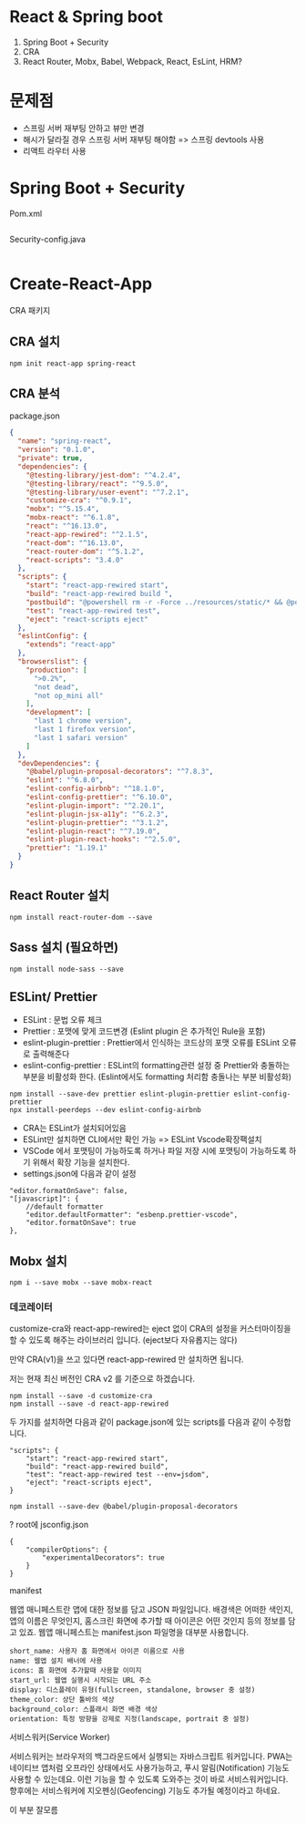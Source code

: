 # React & Spring boot 

1. Spring Boot + Security
2. CRA
3. React Router, Mobx, Babel, Webpack, React, EsLint, HRM?

# 문제점
- 스프링 서버 재부팅 안하고 뷰만 변경
- 해시가 달라질 경우 스프링 서버 재부팅 해야함  => 스프링 devtools 사용
- 리액트 라우터 사용

# Spring Boot + Security

Pom.xml

```xml

```

Security-config.java

```java

```

# Create-React-App
CRA 패키지 

## CRA 설치
```
npm init react-app spring-react
```

## CRA 분석
package.json
```json
{
  "name": "spring-react",
  "version": "0.1.0",
  "private": true,
  "dependencies": {
    "@testing-library/jest-dom": "^4.2.4",
    "@testing-library/react": "^9.5.0",
    "@testing-library/user-event": "^7.2.1",
    "customize-cra": "^0.9.1",
    "mobx": "^5.15.4",
    "mobx-react": "^6.1.8",
    "react": "^16.13.0",
    "react-app-rewired": "^2.1.5",
    "react-dom": "^16.13.0",
    "react-router-dom": "^5.1.2",
    "react-scripts": "3.4.0"
  },
  "scripts": {
    "start": "react-app-rewired start",
    "build": "react-app-rewired build ",
    "postbuild": "@powershell rm -r -Force ../resources/static/* && @powershell mv -Force build/* ../resources/static ",
    "test": "react-app-rewired test",
    "eject": "react-scripts eject"
  },
  "eslintConfig": {
    "extends": "react-app"
  },
  "browserslist": {
    "production": [
      ">0.2%",
      "not dead",
      "not op_mini all"
    ],
    "development": [
      "last 1 chrome version",
      "last 1 firefox version",
      "last 1 safari version"
    ]
  },
  "devDependencies": {
    "@babel/plugin-proposal-decorators": "^7.8.3",
    "eslint": "^6.8.0",
    "eslint-config-airbnb": "^18.1.0",
    "eslint-config-prettier": "^6.10.0",
    "eslint-plugin-import": "^2.20.1",
    "eslint-plugin-jsx-a11y": "^6.2.3",
    "eslint-plugin-prettier": "^3.1.2",
    "eslint-plugin-react": "^7.19.0",
    "eslint-plugin-react-hooks": "^2.5.0",
    "prettier": "1.19.1"
  }
}


```


## React Router 설치

```
npm install react-router-dom --save
```
## Sass 설치 (필요하면)

```
npm install node-sass --save
```

## ESLint/ Prettier
- ESLint : 문법 오류 체크
- Prettier : 포맷에 맞게 코드변경 (Eslint plugin 은 추가적인 Rule을 포함)
- eslint-plugin-prettier : Prettier에서 인식하는 코드상의 포맷 오류를 ESLint 오류로 출력해준다
- eslint-config-prettier : ESLint의 formatting관련 설정 중 Prettier와 충돌하는 부분을 비활성화 한다.
(Eslint에서도 formatting 처리함 충돌나는 부분 비활성화)

```
npm install --save-dev prettier eslint-plugin-prettier eslint-config-prettier 
npx install-peerdeps --dev eslint-config-airbnb
```

- CRA는 ESLint가 설치되어있음
- ESLint만 설치하면 CLI에서만 확인 가능 => ESLint Vscode확장팩설치
- VSCode 에서 포맷팅이 가능하도록 하거나 파일 저장 시에 포맷팅이 가능하도록 하기 위해서 확장 기능을 설치한다.
- settings.json에 다음과 같이 설정
```
"editor.formatOnSave": false, 
"[javascript]": {
    //default formatter
    "editor.defaultFormatter": "esbenp.prettier-vscode",
    "editor.formatOnSave": true
},
```

## Mobx 설치

```
npm i --save mobx --save mobx-react
```

### 데코레이터
customize-cra와 react-app-rewired는 eject 없이 CRA의 설정을 커스터마이징을 할 수 있도록 해주는 라이브러리 입니다. (eject보다 자유롭지는 않다)

만약 CRA(v1)을 쓰고 있다면 react-app-rewired 만 설치하면 됩니다.

저는 현재 최신 버전인 CRA v2 를 기준으로 하겠습니다.
```
npm install --save -d customize-cra
npm install --save -d react-app-rewired
```
두 가지를 설치하면 다음과 같이 package.json에 있는 scripts를 다음과 같이 수정합니다.

```
"scripts": {
	"start": "react-app-rewired start",
    "build": "react-app-rewired build",
    "test": "react-app-rewired test --env=jsdom",
    "eject": "react-scripts eject",
}
```


```
npm install --save-dev @babel/plugin-proposal-decorators
```

?
root에 jsconfig.json
```
{
    "compilerOptions": {
        "experimentalDecorators": true
    }
}
```


manifest

웹앱 매니페스트란 앱에 대한 정보를 담고 JSON 파일입니다. 배경색은 어떠한 색인지, 앱의 이름은 무엇인지, 홈스크린 화면에 추가할 때 아이콘은 어떤 것인지 등의 정보를 담고 있죠. 웹앱 매니페스트는 manifest.json 파일명을 대부분 사용합니다.

```
short_name: 사용자 홈 화면에서 아이콘 이름으로 사용
name: 웹앱 설치 배너에 사용
icons: 홈 화면에 추가할때 사용할 이미지
start_url: 웹앱 실행시 시작되는 URL 주소
display: 디스플레이 유형(fullscreen, standalone, browser 중 설정)
theme_color: 상단 툴바의 색상
background_color: 스플래시 화면 배경 색상
orientation: 특정 방향을 강제로 지정(landscape, portrait 중 설정)

```

서비스워커(Service Worker)

서비스워커는 브라우저의 백그라운드에서 실행되는 자바스크립트 워커입니다. PWA는 네이티브 앱처럼 오프라인 상태에서도 사용가능하고, 푸시 알림(Notification) 기능도 사용할 수 있는데요. 이런 기능을 할 수 있도록 도와주는 것이 바로 서비스워커입니다. 향후에는 서비스워커에 지오펜싱(Geofencing) 기능도 추가될 예정이라고 하네요.


이 부분 잘모름 